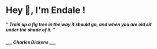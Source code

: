 <h1 title="head"> Hey 👋, I'm Endale !</h1>

**<h5><i>" Train up a fig tree in the way it should go, and when you are old sit under the shade of it. "</i></h5>**

*<b>___ Charles Dickens ___</b>*
